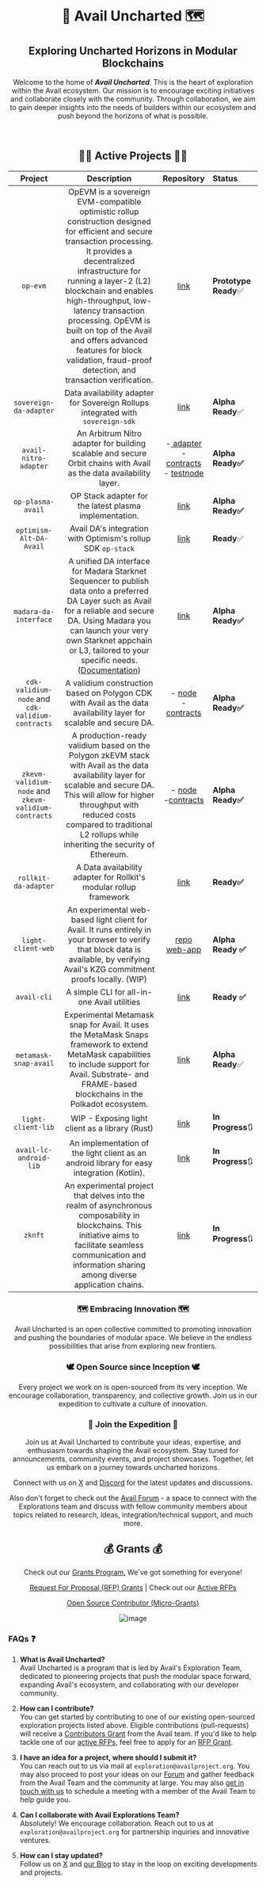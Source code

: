 <div align="center">
  
  <h1> 🚀 Avail Uncharted 🗺 </h1>
  <h2>Exploring Uncharted Horizons in Modular Blockchains</h2>
  <p>Welcome to the home of <b><i>Avail Uncharted</i></b>. This is the heart of exploration within the Avail ecosystem. Our mission is to encourage exciting initiatives and collaborate closely with the community. Through collaboration, we aim to gain deeper insights into the needs of builders within our ecosystem and push beyond the horizons of what is possible.</p>
<br>

## 🏃‍♂️ Active Projects 🏃‍♂️
| Project              | Description | Repository | Status |
| :---------------: | :-------: | :--------: | :--------- |
| `op-evm`        |   OpEVM is a sovereign EVM-compatible optimistic rollup construction designed for efficient and secure transaction processing. It provides a decentralized infrastructure for running a layer-2 (L2) blockchain and enables high-throughput, low-latency transaction processing. OpEVM is built on top of the Avail and offers advanced features for block validation, fraud-proof detection, and transaction verification. |  [link](https://github.com/availproject/op-evm) | **Prototype Ready**✅ |
| `sovereign-da-adapter`           |   Data availability adapter for Sovereign Rollups integrated with `sovereign-sdk`  | [link](https://github.com/availproject/sovereign-sdk/tree/main) |**Alpha Ready**✅ |
| `avail-nitro-adapter` | An Arbitrum Nitro adapter for building scalable and secure Orbit chains with Avail as the data availability layer. | -[ adapter](https://github.com/availproject/avail-nitro-adapter) <br> -[ contracts](https://github.com/availproject/nitro-contracts) <br> - [ testnode](https://github.com/availproject/nitro-contracts) | **Alpha Ready✅** |
| `op-plasma-avail` | OP Stack adapter for the latest plasma implementation. | [link](https://github.com/availproject/optimism-plasma-avail) | **Alpha Ready✅**
| `optimism-Alt-DA-Avail`    | Avail DA's integration with Optimism's rollup SDK `op-stack` | [link](https://github.com/availproject/optimism-Alt-DA-Avail) | **Ready**✅ |
| `madara-da-interface` |  A unified DA interface for Madara Starknet Sequencer to publish data onto a preferred DA Layer such as Avail for a reliable and secure DA. Using Madara you can launch your very own Starknet appchain or L3, tailored to your specific needs. ([Documentation](https://docs.madara.zone/ecosystem/avail))   | [link](https://github.com/keep-starknet-strange/madara/pull/1021) | **Alpha Ready✅** |
| `cdk-validium-node` and `cdk-validium-contracts` | A validium construction based on Polygon CDK with Avail as the data availability layer for scalable and secure DA. | - [node](https://github.com/availproject/cdk-validium-node) <br> - [ contracts](https://github.com/availproject/cdk-validium-contracts) | **Alpha Ready✅** |
| `zkevm-validium-node` and `zkevm-validium-contracts` | A production-ready validium based on the Polygon zkEVM stack with Avail as the data availability layer for scalable and secure DA. This will allow for higher throughput with reduced costs compared to traditional L2 rollups while inheriting the security of Ethereum. | - [ node](https://github.com/availproject/validium-node) <br> -[contracts](https://github.com/availproject/validium-contracts) | **Alpha Ready✅**  |
| `rollkit-da-adapter` | A Data availability adapter for Rollkit's modular rollup framework | [link](https://github.com/rollkit/avail-da) | **Ready✅** |
| `light-client-web` | An experimental web-based light client for Avail. It runs entirely in your browser to verify that block data is available, by verifying Avail's KZG commitment proofs locally. (WIP) | [repo](https://github.com/availproject/light-client-web) <br> [web-app](https://light.avail.tools/) | **Alpha Ready ✅** |
| `avail-cli` | A simple CLI for all-in-one Avail utilities | [link](https://github.com/availproject/cli) | **Ready ✅** |
| `metamask-snap-avail` | Experimental Metamask snap for Avail. It uses the MetaMask Snaps framework to extend MetaMask capabilities to include support for Avail. Substrate- and FRAME-based blockchains in the Polkadot ecosystem. | [link](https://github.com/availproject/metamask-snap-avail) | **Alpha Ready**✅ |
| `light-client-lib` | WIP - Exposing light client as a library (Rust) | [link](https://github.com/availproject/light-client-lib) | **In Progress**🔃 |
| `avail-lc-android-lib` | An implementation of the light client as an android library for easy integration (Kotlin). | [link](https://github.com/availproject/avail-lc-android-lib) | **In Progress**🔃 |
| `zknft` |  An experimental project that delves into the realm of asynchronous composability in blockchains. This initiative aims to facilitate seamless communication and information sharing among diverse application chains. | [link](https://github.com/availproject/zknft) | **In Progress**🔃 |




### 🗺 Embracing Innovation 🗺
Avail Uncharted is an open collective committed to promoting innovation and pushing the boundaries of modular space. We believe in the endless possibilities that arise from exploring new frontiers.

### 🕊 Open Source since Inception 🕊
Every project we work on is open-sourced from its very inception. We encourage collaboration, transparency, and collective growth. Join us in our expedition to cultivate a culture of innovation.

### 👥 Join the Expedition 👥
Join us at Avail Uncharted to contribute your ideas, expertise, and enthusiasm towards shaping the Avail ecosystem. Stay tuned for announcements, community events, and project showcases. Together, let us embark on a journey towards uncharted horizons.

Connect with us on [X](https://x.com/AvailProject) and [Discord](https://discord.gg/y6fHnxZQX8) for the latest updates and discussions. 

Also don't forget to check out the [Avail Forum](https://forum.availproject.org/) -  a space to connect with the Explorations team and discuss with fellow community members about topics related to research, ideas, integration/technical support, and much more. 

## 💰 Grants 💰
Check out our [Grants Program.](grants/grants.md) We've got something for everyone! 

[Request For Proposal (RFP) Grants](grants/RFPs/RFP-Process.md) | Check out our [Active RFPs ](grants/RFPs)

[Open Source Contributor (Micro-Grants)](grants/Open%20Source%20Contributors/contributor-grants.md)

![image](https://github.com/availproject/avail-uncharted/assets/66296664/8ba52208-e993-40b8-9eb3-5162edd6d5fb)

</div>

### FAQs ❓
1. **What is Avail Uncharted?** <br>
Avail Uncharted is a program that is led by Avail's Exploration Team, dedicated to pioneering projects that push the modular space forward, expanding Avail's ecosystem, and collaborating with our developer community.

2. **How can I contribute?** <br>
You can get started by contributing to one of our existing open-sourced exploration projects listed above. Eligible contributions (pull-requests) will receive a [Contributors Grant](grants/Open%20Source%20Contributors/contributor-grants.md) from the Avail team. If you'd like to help tackle one of our [active RFPs](grants/RFPs), feel free to apply for an [RFP Grant](grants/RFPs/RFP-Process.md).

3. **I have an idea for a project, where should I submit it?** <br>
You can reach out to us via mail at `exploration@availproject.org`. You may also proceed to post your ideas on our [Forum](https://forum.availproject.org/) and gather feedback from the Avail Team and the community at large. You may also [get in touch with us](https://airtable.com/app3uGEo7mZ5jbIfW/shrLfg0gF0RiQ7kfV) to schedule a meeting with a member of the Avail Team to help guide you.

4. **Can I collaborate with Avail Explorations Team?** <br>
Absolutely! We encourage collaboration. Reach out to us at `exploration@availproject.org` for partnership inquiries and innovative ventures.

5. **How can I stay updated?** <br>
Follow us on [X](https://x.com/AvailProject) and [our Blog](https://blog.availproject.org/) to stay in the loop on exciting developments and projects.
